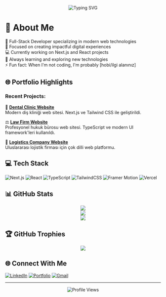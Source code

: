 <div align="center">
  <img src="https://readme-typing-svg.demolab.com?font=Fira+Code&size=32&duration=2800&pause=2000&color=A9FEF7&center=true&vCenter=true&width=940&lines=Hey%2C+I'm+Hüseyin+Can+Duran+%F0%9F%91%8B;A+Passionate+Full-Stack+Developer+from+Turkey+%F0%9F%92%BB" alt="Typing SVG" />
</div>

# 💫 About Me
🚀 Full-Stack Developer specializing in modern web technologies  
🎯 Focused on creating impactful digital experiences  
💻 Currently working on Next.js and React projects  
🌱 Always learning and exploring new technologies  
⚡ Fun fact: When I'm not coding, I'm probably [hobi/ilgi alanınız]

## 🌐 Portfolio Highlights

### Recent Projects:
🏥 **[Dental Clinic Website](link)**  
Modern diş kliniği web sitesi. Next.js ve Tailwind CSS ile geliştirildi.

⚖️ **[Law Firm Website](link)**  
Profesyonel hukuk bürosu web sitesi. TypeScript ve modern UI framework'leri kullanıldı.

🚢 **[Logistics Company Website](link)**  
Uluslararası lojistik firması için çok dilli web platformu.

## 💻 Tech Stack
![Next.js](https://img.shields.io/badge/next.js-000000?style=for-the-badge&logo=nextdotjs&logoColor=white)
![React](https://img.shields.io/badge/react-%2320232a.svg?style=for-the-badge&logo=react&logoColor=%2361DAFB)
![TypeScript](https://img.shields.io/badge/typescript-%23007ACC.svg?style=for-the-badge&logo=typescript&logoColor=white)
![TailwindCSS](https://img.shields.io/badge/tailwindcss-%2338B2AC.svg?style=for-the-badge&logo=tailwind-css&logoColor=white)
![Framer Motion](https://img.shields.io/badge/Framer_Motion-black?style=for-the-badge&logo=framer&logoColor=blue)
![Vercel](https://img.shields.io/badge/vercel-%23000000.svg?style=for-the-badge&logo=vercel&logoColor=white)

## 📊 GitHub Stats
<div align="center">
  <img src="https://github-readme-stats.vercel.app/api?username=huseyincnd&theme=tokyonight&hide_border=true&include_all_commits=false&count_private=true" /><br/>
  <img src="https://github-readme-streak-stats.herokuapp.com/?user=huseyincnd&theme=tokyonight&hide_border=true" /><br/>
  <img src="https://github-readme-stats.vercel.app/api/top-langs/?username=huseyincnd&theme=tokyonight&hide_border=true&include_all_commits=false&count_private=true&layout=compact" />
</div>

## 🏆 GitHub Trophies
<div align="center">
  <img src="https://github-profile-trophy.vercel.app/?username=huseyincnd&theme=tokyonight&no-frame=true&no-bg=false&margin-w=4" />
</div>

## 🌐 Connect With Me
[![LinkedIn](https://img.shields.io/badge/LinkedIn-%230077B5.svg?logo=linkedin&logoColor=white)](linkedin-link)
[![Portfolio](https://img.shields.io/badge/Portfolio-%23000000.svg?style=flat&logo=firefox&logoColor=#FF7139)](portfolio-link)
[![Gmail](https://img.shields.io/badge/Gmail-D14836?style=flat&logo=gmail&logoColor=white)](mailto:your-email@gmail.com)

---
<div align="center">
  <img src="https://komarev.com/ghpvc/?username=huseyincnd&label=Profile%20views&color=0e75b6&style=flat" alt="Profile Views" />
</div>
